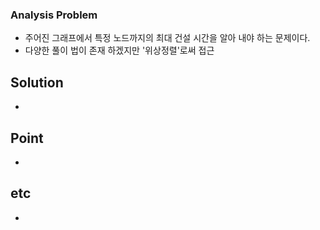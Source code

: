 ### Analysis Problem ###

- 주어진 그래프에서 특정 노드까지의 최대 건설 시간을 알아 내야 하는 문제이다.
- 다양한 풀이 법이 존재 하겠지만 '위상정렬'로써 접근

## Solution ##

- 


## Point ##

- 

## etc ##

- 
